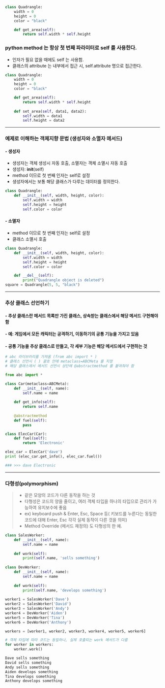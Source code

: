 
```python
class Quadrangle:
    width = 0
    height = 0
    color = "black"

    def get_area(self):
        return self.width * self.height
```
   
### python method 는 항상 첫 번째 파라미터로 self 를 사용한다.

- 인자가 필요 없을 때에도 self 는 사용함.
- 클래스의 attribute 는 내부에서 접근 시, self.attribute 명으로 접근한다.

```python
class Quadrangle:
    width = 0
    height = 0
    color = "black"

    def get_area(self):
        return self.width * self.height
    
    def set_area(self, data1, data2):
        self.width = data1 
        self.height = data2
```


--------

### 예제로 이해하는 객체지향 문법 (생성자와 소멸자 메서드)

#### - 생성자
- 생성자는 객체 생성시 자동 호출, 소멸자는 객체 소멸시 자동 호출
- 생성자: __init__(self)
- method 이므로 첫 번째 인자는 self로 설정
- 생성자에서는 보통 해당 클래스가 다루는 데이터를 정의한다.

```python
class Quadrangle:
    def __init__(self, width, height, color):
        self.width = width
        self.height = height
        self.color = color
```


#### - 소멸자

- method 이므로 첫 번째 인자는 self로 설정
- 클래스 소멸시 호출
```python
class Quadrangle:
    def __init__(self, width, height, color):
        self.width = width
        self.height = height
        self.color = color

    def __del__(self):
        print("Quadrangle object is deleted")        
square = Quadrangle(5, 5, "black")
```

----


### 추상 클래스 선언하기

#### - 추상 클래스란 메서드 목록만 가진 클래스, 상속받는 클래스에서 해당 메서드 구현해야 함
#### - 예: 게임에서 모든 캐릭터는 공격하기, 이동하기의 공통 기능을 가지고 있음
#### - 공통 기능을 추상 클래스로 만들고, 각 세부 기능은 해당 메서드에서 구현하는 것


```python
# abc 라이브러리를 가져옴 (from abc import * )
# 클래스 선언시 ( ) 괄호 안에 metaclass=ABCMeta 를 지정
# 해당 클래스에서 메서드 선언시 상단에 @abstractmethod 를 붙여줘야 함

from abc import *

class Car(metaclass=ABCMeta):
    def __init__(self, name):
        self.name = name
    
    def get_info(self):
        return self.name 
    
    @abstractmethod
    def fuel(self):
        pass

class ElecCar(Car):
    def fuel(self):
        return 'Electronic'

elec_car = ElecCar('dave')
print (elec_car.get_info(), elec_car.fuel())

### >>> dave Electronic
```


----

### 다형성(polymorphism)

> - 같은 모양의 코드가 다른 동작을 하는 것
> - 다형성은 코드의 양을 줄이고, 여러 객체 타입을 하나의 타입으로 관리가 가능하여 유지보수에 좋음
> - ex) keyboard push & Enter, Esc, Space 등( 키보드를 누른다는 동일한 코드에 대해 Enter, Esc 각각 실제 동작이 다른 것을 의미)
> - Method Override (메서드 재정의) 도 다형성의 한 예.
> 

```python
class SalesWorker:
    def __init__(self, name):
        self.name = name
        
    def work(self):
        print(self.name, 'sells something')
        
class DevWorker:
    def __init__(self, name):
        self.name = name
        
    def work(self):
        print(self.name, 'develops something')
        
worker1 = SalesWorker('Dave')
worker2 = SalesWorker('David')
worker3 = SalesWorker('Andy')
worker4 = DevWorker('Aiden')
worker5 = DevWorker('Tina')
worker6 = DevWorker('Anthony')

workers = [worker1, worker2, worker3, worker4, worker5, worker6]

# 객체 타입에 따라 코드는 동일하나, 실제 호출되는 work 메서드가 다름
for worker in workers:
    worker.work()
```
```python
Dave sells something
David sells something
Andy sells something
Aiden develops something
Tina develops something
Anthony develops something
```